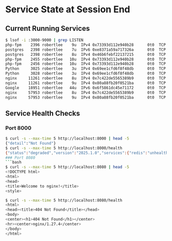 # Service State at Session End

## Current Running Services
```bash
$ lsof -i :3000-9000 | grep LISTEN
php-fpm    2396 robertlee    9u  IPv4 0x73393d112e940b28      0t0  TCP localhost:cslistener (LISTEN)
postgres   2398 robertlee    7u  IPv6 0xe8371a59a717326a      0t0  TCP localhost:postgresql (LISTEN)
postgres   2398 robertlee    8u  IPv4 0x46b6febf22137215      0t0  TCP localhost:postgresql (LISTEN)
php-fpm    2455 robertlee   10u  IPv4 0x73393d112e940b28      0t0  TCP localhost:cslistener (LISTEN)
php-fpm    2456 robertlee   10u  IPv4 0x73393d112e940b28      0t0  TCP localhost:cslistener (LISTEN)
Python     3025 robertlee    3u  IPv4 0x69ee1cfd6f8f48db      0t0  TCP *:irdmi (LISTEN)
Python     3028 robertlee    3u  IPv4 0x69ee1cfd6f8f48db      0t0  TCP *:irdmi (LISTEN)
nginx     11261 robertlee    8u  IPv4 0x7c422de5565389b9      0t0  TCP *:http-alt (LISTEN)
nginx     11261 robertlee    9u  IPv4 0x80a88fb20f0521ba      0t0  TCP *:ddi-tcp-2 (LISTEN)
Google    18951 robertlee   44u  IPv6 0x6f5861dc45e71172      0t0  TCP localhost:7679 (LISTEN)
nginx     57953 robertlee    8u  IPv4 0x7c422de5565389b9      0t0  TCP *:http-alt (LISTEN)
nginx     57953 robertlee    9u  IPv4 0x80a88fb20f0521ba      0t0  TCP *:ddi-tcp-2 (LISTEN)
```
## Service Health Checks
### Port 8000
```bash
$ curl -s --max-time 5 http://localhost:8000 | head -5
{"detail":"Not Found"}
$ curl -s --max-time 5 http://localhost:8000/health
{"status":"degraded","version":"2025.1.0","services":{"redis":"unhealthy"}}```
### Port 8080
```bash
$ curl -s --max-time 5 http://localhost:8080 | head -5
<!DOCTYPE html>
<html>
<head>
<title>Welcome to nginx!</title>
<style>

$ curl -s --max-time 5 http://localhost:8080/health
<html>
<head><title>404 Not Found</title></head>
<body>
<center><h1>404 Not Found</h1></center>
<hr><center>nginx/1.27.4</center>
</body>
</html>
```
